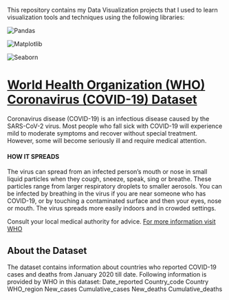 
This repository contains my Data Visualization projects that I used to learn visualization tools and techniques using the following libraries:

![Pandas](https://www.google.com/imgres?imgurl=https%3A%2F%2Fpandas.pydata.org%2Fstatic%2Fimg%2Fpandas_secondary.svg&imgrefurl=https%3A%2F%2Fpandas.pydata.org%2Fabout%2Fciting.html&tbnid=uHUU41k0chGGsM&vet=12ahUKEwjH_-u397f8AhUBU6QEHeE0B5YQMygBegUIARDHAQ..i&docid=K7_DgYdXiM_mpM&w=800&h=567&q=pandas%20python%20logo&ved=2ahUKEwjH_-u397f8AhUBU6QEHeE0B5YQMygBegUIARDHAQ "Pandas")

![Matplotlib](/matplot.png "Matplotlib")

![Seaborn](seaborn.jpeg "Seabron")



# [World Health Organization (WHO) Coronavirus (COVID-19) Dataset](https://github.com/kennyfahad/Data-Visualization/blob/main/WHO%20Coronavirus%20(COVID-19).ipynb)
Coronavirus disease (COVID-19) is an infectious disease caused by the SARS-CoV-2 virus.
Most people who fall sick with COVID-19 will experience mild to moderate symptoms and recover without special treatment. However, some will become seriously ill and require medical attention.


#### HOW IT SPREADS
The virus can spread from an infected person’s mouth or nose in small liquid particles when they cough, sneeze, speak, sing or breathe. These particles range from larger respiratory droplets to smaller aerosols.
You can be infected by breathing in the virus if you are near someone who has COVID-19, or by touching a contaminated surface and then your eyes, nose or mouth. The virus spreads more easily indoors and in crowded settings.

Consult your local medical authority for advice.
[For more information visit WHO](https://www.who.int/news-room/questions-and-answers/item/coronavirus-disease-covid-19-how-is-it-transmitted)

## About the Dataset
The dataset contains information about countries who reported COVID-19 cases and deaths from January 2020 till date. Following information is provided by WHO in this dataset:
Date_reported	Country_code	Country	WHO_region	New_cases	Cumulative_cases	New_deaths	Cumulative_deaths
